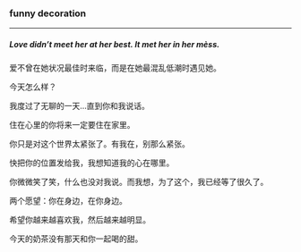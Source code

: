 ### funny decoration

---

##### Love didn’t meet her at her best. It met her in her mèss.

爱不曾在她状况最佳时来临，而是在她最混乱低潮时遇见她。



今天怎么样？

我度过了无聊的一天...直到你和我说话。



住在心里的你将来一定要住在家里。



你只是对这个世界太紧张了。有我在，别那么紧张。



快把你的位置发给我，我想知道我的心在哪里。



你微微笑了笑，什么也没对我说。而我想，为了这个，我已经等了很久了。



两个愿望：你在身边，在你身边。



希望你越来越喜欢我，然后越来越明显。



今天的奶茶没有那天和你一起喝的甜。


